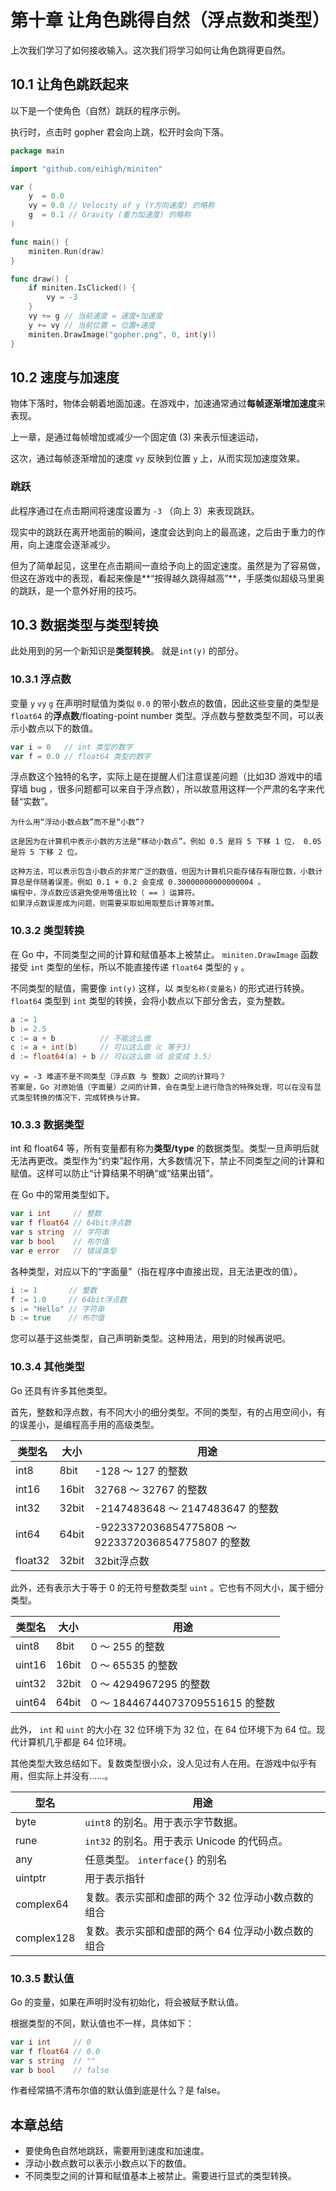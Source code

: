 # 第十章 让角色跳得自然（浮点数和类型）

上次我们学习了如何接收输入。这次我们将学习如何让角色跳得更自然。

##  10.1 让角色跳跃起来

以下是一个使角色（自然）跳跃的程序示例。

执行时，点击时 gopher 君会向上跳，松开时会向下落。

```go
package main

import "github.com/eihigh/miniten"

var (
	y  = 0.0
	vy = 0.0 // Velocity of y (Y方向速度) 的略称
	g  = 0.1 // Gravity (重力加速度) 的略称
)

func main() {
	miniten.Run(draw)
}

func draw() {
	if miniten.IsClicked() {
		vy = -3
	}
	vy += g // 当前速度 = 速度+加速度
	y += vy // 当前位置 = 位置+速度
	miniten.DrawImage("gopher.png", 0, int(y))
}
```

## 10.2 速度与加速度

物体下落时，物体会朝着地面加速。在游戏中，加速通常通过**每帧逐渐增加速度**来表现。

上一章，是通过每帧增加或减少一个固定值 (3) 来表示恒速运动，

这次，通过每帧逐渐增加的速度 `vy` 反映到位置 `y` 上，从而实现加速度效果。

### 跳跃

此程序通过在点击期间将速度设置为 `-3` （向上  3）来表现跳跃。

现实中的跳跃在离开地面前的瞬间，速度会达到向上的最高速，之后由于重力的作用，向上速度会逐渐减少。

但为了简单起见，这里在点击期间一直给予向上的固定速度。虽然是为了容易做，但这在游戏中的表现，看起来像是**“按得越久跳得越高”**，手感类似超级马里奥的跳跃，是一个意外好用的技巧。

## 10.3 数据类型与类型转换


此处用到的另一个新知识是**类型转换**。 就是`int(y)` 的部分。

### 10.3.1 浮点数


变量 `y` `vy` `g` 在声明时赋值为类似 `0.0` 的带小数点的数值，因此这些变量的类型是 `float64` 的**浮点数**/floating-point number 类型。浮点数与整数类型不同，可以表示小数点以下的数值。

```go
var i = 0   // int 类型的数字
var f = 0.0 // float64 类型的数字
```


浮点数这个独特的名字，实际上是在提醒人们注意误差问题（比如3D 游戏中的墙穿墙 bug ，很多问题都可以来自于浮点数），所以故意用这样一个严肃的名字来代替“实数”。

```text
为什么用“浮动小数点数”而不是“小数”? 

这是因为在计算机中表示小数的方法是“移动小数点”。例如 0.5 是将 5 下移 1 位， 0.05 是将 5 下移 2 位。

这种方法，可以表示包含小数点的非常广泛的数值，但因为计算机只能存储存有限位数，小数计算总是伴随着误差。例如 0.1 + 0.2 会变成 0.30000000000000004 。
编程中，浮点数应该避免使用等值比较（ == ）运算符。
如果浮点数误差成为问题，则需要采取如用取整后计算等对策。
```



### 10.3.2 类型转换

在 Go 中，不同类型之间的计算和赋值基本上被禁止。 `miniten.DrawImage` 函数接受 `int` 类型的坐标，所以不能直接传递 `float64` 类型的 `y` 。

不同类型的赋值，需要像 `int(y)` 这样，以 `类型名称(变量名)` 的形式进行转换。 `float64` 类型到 `int` 类型的转换，会将小数点以下部分舍去，变为整数。

```go
a := 1
b := 2.5
c := a + b          // 不能这么做
c := a + int(b)     // 可以这么做（c 等于3）
d := float64(a) + b // 可以这么做（d 会变成 3.5）
```

```text
vy = -3 难道不是不同类型（浮点数 与 整数）之间的计算吗？
答案是，Go 对原始值（字面量）之间的计算，会在类型上进行隐含的特殊处理，可以在没有显式类型转换的情况下，完成转换与计算。
```



### 10.3.3 数据类型


int 和 float64 等，所有变量都有称为**类型/type** 的数据类型。类型一旦声明后就无法再更改。类型作为“约束”起作用，大多数情况下，禁止不同类型之间的计算和赋值。这样可以防止“计算结果不明确”或“结果出错”。

在 Go 中的常用类型如下。

```go
var i int     // 整数
var f float64 // 64bit浮点数
var s string  // 字符串
var b bool    // 布尔值
var e error   // 错误类型
```

各种类型，对应以下的“字面量”（指在程序中直接出现，且无法更改的值）。

```go
i := 1       // 整数
f := 1.0     // 64bit浮点数
s := "Hello" // 字符串
b := true    // 布尔值
```

您可以基于这些类型，自己声明新类型。这种用法，用到的时候再说吧。

### 10.3.4 其他类型

Go 还具有许多其他类型。


首先，整数和浮点数，有不同大小的细分类型。不同的类型，有的占用空间小，有的误差小，是编程高手用的高级类型。

| 类型名  | 大小  | 用途                                               |
| ------- | ----- | -------------------------------------------------- |
| int8    | 8bit  | -128 ～ 127 的整数                                 |
| int16   | 16bit | 32768 ～ 32767 的整数                              |
| int32   | 32bit | -2147483648 ～ 2147483647 的整数                   |
| int64   | 64bit | -9223372036854775808 ～ 9223372036854775807 的整数 |
| float32 | 32bit | 32bit浮点数                                        |

此外，还有表示大于等于 0 的无符号整数类型 `uint` 。它也有不同大小，属于细分类型。

| 类型名 | 大小  | 用途                             |
| ------ | ----- | -------------------------------- |
| uint8  | 8bit  | 0 ～ 255 的整数                  |
| uint16 | 16bit | 0 ～ 65535 的整数                |
| uint32 | 32bit | 0 ～ 4294967295 的整数           |
| uint64 | 64bit | 0 ～ 18446744073709551615 的整数 |

此外， `int` 和 `uint` 的大小在 32 位环境下为 32 位，在 64 位环境下为 64 位。现代计算机几乎都是 64 位环境。

其他类型大致总结如下。复数类型很小众，没人见过有人在用。在游戏中似乎有用，但实际上并没有……。

| 型名       | 用途                                               |
| ---------- | -------------------------------------------------- |
| byte       | `uint8` 的别名。用于表示字节数据。                 |
| rune       | `int32` 的别名。用于表示 Unicode 的代码点。        |
| any        | 任意类型。 `interface{}` 的别名                    |
| uintptr    | 用于表示指针                                       |
| complex64  | 复数。表示实部和虚部的两个 32 位浮动小数点数的组合 |
| complex128 | 复数。表示实部和虚部的两个 64 位浮动小数点数的组合 |

###  10.3.5 默认值

Go 的变量，如果在声明时没有初始化，将会被赋予默认值。

根据类型的不同，默认值也不一样，具体如下：

```go
var i int     // 0
var f float64 // 0.0
var s string  // ""
var b bool    // false
```

作者经常搞不清布尔值的默认值到底是什么？是 false。

##  本章总结

- 要使角色自然地跳跃，需要用到速度和加速度。
-  浮动小数点数可以表示小数点以下的数值。
- 不同类型之间的计算和赋值基本上被禁止。需要进行显式的类型转换。
